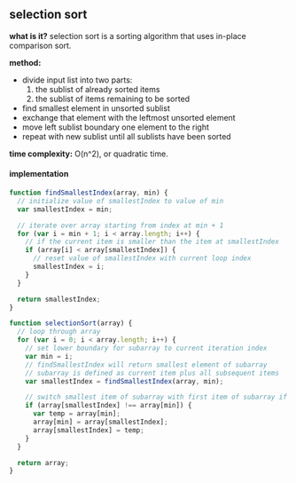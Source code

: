 ## selection sort

**what is it?**  selection sort is a sorting algorithm that uses in-place comparison sort.

**method:**
  * divide input list into two parts:
    1. the sublist of already sorted items
    2. the sublist of items remaining to be sorted
  * find smallest element in unsorted sublist
  * exchange that element with the leftmost unsorted element
  * move left sublist boundary one element to the right
  * repeat with new sublist until all sublists have been sorted

**time complexity:** O(n^2), or quadratic time.

#### implementation

```javascript
function findSmallestIndex(array, min) {
  // initialize value of smallestIndex to value of min
  var smallestIndex = min;

  // iterate over array starting from index at min + 1
  for (var i = min + 1; i < array.length; i++) {
    // if the current item is smaller than the item at smallestIndex
    if (array[i] < array[smallestIndex]) {
      // reset value of smallestIndex with current loop index
      smallestIndex = i;
    }
  }

  return smallestIndex;
}

function selectionSort(array) {
  // loop through array
  for (var i = 0; i < array.length; i++) {
    // set lower boundary for subarray to current iteration index
    var min = i;
    // findSmallestIndex will return smallest element of subarray
    // subarray is defined as current item plus all subsequent items
    var smallestIndex = findSmallestIndex(array, min);

    // switch smallest item of subarray with first item of subarray if they are not equal
    if (array[smallestIndex] !== array[min]) {
      var temp = array[min];
      array[min] = array[smallestIndex];
      array[smallestIndex] = temp;
    }
  }

  return array;
}
```

